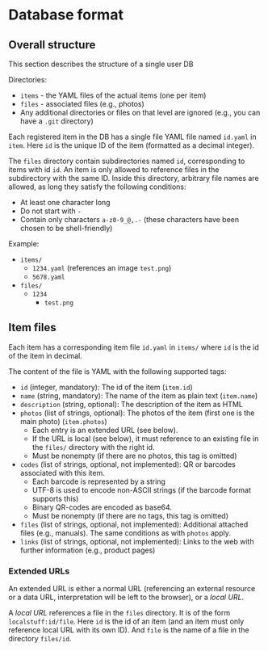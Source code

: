 # Database format

## Overall structure

This section describes the structure of a single user DB

Directories:
* `items` - the YAML files of the actual items (one per item)
* `files` - associated files (e.g., photos)
* Any additional directories or files on that level are ignored (e.g., you can have a `.git` directory)

Each registered item in the DB has a single file YAML file named `id.yaml` in `item`.
Here `id` is the unique ID of the item (formatted as a decimal integer).

The `files` directory contain subdirectories named `id`, corresponding to items with id `id`.
An item is only allowed to reference files in the subdirectory with the same ID.
Inside this directory, arbitrary file names are allowed, as long they satisfy the following conditions:
* At least one character long
* Do not start with `-`
* Contain only characters `a-z0-9_@,.-` (these characters have been chosen to be shell-friendly)

Example:
* `items/`
  * `1234.yaml` (references an image `test.png`)
  * `5678.yaml`
* `files/`
  * `1234`
    * `test.png`

## Item files

Each item has a corresponding item file `id.yaml` in `items/` where `id` is the id of the item in decimal.

The content of the file is YAML with the following supported tags:
* `id` (integer, mandatory): The id of the item (`item.id`)
* `name` (string, mandatory): The name of the item as plain text (`item.name`)
* `description` (string, optional): The description of the item as HTML
* `photos` (list of strings, optional): The photos of the item (first one is the main photo) (`item.photos`)
  * Each entry is an extended URL (see below).
  * If the URL is local (see below), it must reference to an existing file in the `files/` directory with the right id.
  * Must be nonempty (if there are no photos, this tag is omitted)
* `codes` (list of strings, optional, not implemented):
  QR or barcodes associated with this item.
  * Each barcode is represented by a string
  * UTF-8 is used to encode non-ASCII strings (if the barcode format supports this)
  * Binary QR-codes are encoded as base64.
  * Must be nonempty (if there are no tags, this tag is omitted)
* `files` (list of strings, optional, not implemented): 
  Additional attached files (e.g., manuals). The same conditions as with `photos` apply.
* `links` (list of strings, optional, not implemented): Links to the web with further information (e.g., product pages)

### Extended URLs

An extended URL is either a normal URL (referencing an external resource or a data URL,
interpretation will be left to the browser), or a *local URL*.

A *local URL* references a file in the `files` directory.
It is of the form `localstuff:id/file`.
Here `id` is the id of an item (and an item must only reference local URL with its own ID).
And `file` is the name of a file in the directory `files/id`.

